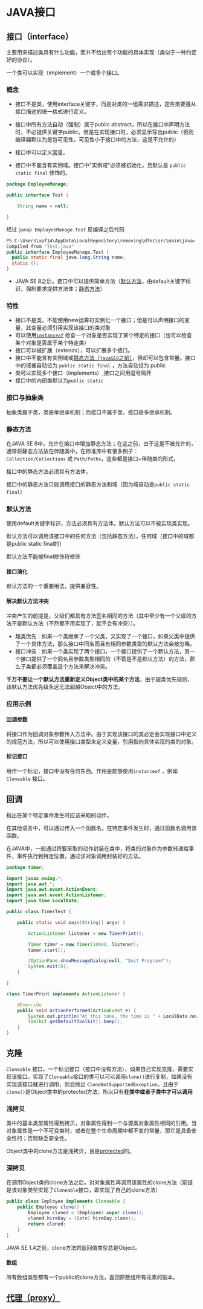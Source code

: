 # JAVA接口

## 接口（interface）

主要用来描述类具有什么功能，而并不给出每个功能的具体实现（类似于一种约定好的协议）。

一个类可以实现（implement）一个或多个接口。

### 概念

- 接口不是类，使用interface关键字，而是对类的一组需求描述，这些类要遵从接口描述的统一格式进行定义。

- 接口中所有方法自动（强制）属于public abstract，所以在接口中声明方法时，不必提供关键字public。但是在实现接口时，必须显示写出public（否则编译器默认为是包可见性，可见性小于接口中的方法，这是不允许的）

- 接口中可以定义[常量](./附录E-JAVA常用关键字.md)。

- 接口中不能含有实例域。接口中"实例域"必须被初始化，且默认是 `public static final` 修饰的。

```java
package EmployeeManage;

public interface Test {

    String name = null;

}
```

经过 `javap EmployeeManage.Test` 反编译之后代码

```java
PS C:\Users\xpf14\AppData\LocalRepository\removing\dfei\src\main\java> javap EmployeeManage.Test
Compiled from "Test.java"
public interface EmployeeManage.Test {
  public static final java.lang.String name;
  static {};
}
```

- JAVA SE 8之后，接口中可以提供简单方法（[默认方法](#默认方法)，由default关键字标识，强制要求提供方法体；[静态方法](#静态方法)）

### 特性

- 接口不是类，不能使用new运算符实例化一个接口；但是可以声明接口的变量，此变量必须引用实现该接口的类对象
- 可以使用[`instanceof`](./附录E-JAVA常用关键字.md) 检查一个对象是否实现了某个特定的接口（也可以检查某个对象是否属于某个特定类）
- 接口可以被扩展（extends），可以扩展多个接口。
- 接口中不能含有实例域或[静态方法（`javaSE8`之前）](#静态方法)，但却可以包含常量。接口中的域被自动设为 `public static final` ，方法自动设为 public
- 类可以实现多个接口（implements）,接口之间用逗号隔开
- 接口中的内部类默认为`public static` 

### 接口与抽象类

抽象类属于类，类是单继承机制；而接口不属于类，接口是多继承机制。

### 静态方法

在JAVA SE 8中，允许在接口中增加静态方法；在这之前，由于这是不被允许的，通常将静态方法放在伴随类中，在标准库中有很多例子：`Collection/Collections` 或 `Path/Paths`，这些都是接口+伴随类的形式。

接口中的静态方法必须具有方法体。

接口中的静态方法只能调用接口的静态方法和域（因为域自动是`public static final`）

### 默认方法

使用default关键字标识，方法必须具有方法体。默认方法可以不被实现类实现。

默认方法可以调用该接口中的任何方法（包括静态方法），任何域（接口中的域都是public static final的）

默认方法不能被final修饰符修饰

#### 接口演化

默认方法的一个重要用法，提供兼容性。

#### 解决默认方法冲突

冲突产生的前提是，父级们都具有方法签名相同的方法（其中至少有一个父级的方法不是默认方法（不然都不用实现了，就不会有冲突））。

- 超类优先：如果一个类继承了一个父类，又实现了一个接口，如果父类中提供了一个具体方法，那么接口中同名而且有相同参数类型的默认方法会被忽略。
- 接口冲突：如果一个类实现了两个接口，一个接口提供了一个默认方法，另一个接口提供了一个同名且参数类型相同的（不管是不是默认方法）的方法，那么子类都必须覆盖这个方法来解决冲突。

**千万不要让一个默认方法重新定义Object类中的某个方法**，由于超类优先规则，该默认方法优先级永远无法超越Object中的方法。

### 应用示例

#### [回调参数](#回调) 

将接口作为回调对象参数传入方法中。由于实现该接口的类必定会实现接口中定义的规范方法，所以可以使用接口类型来定义变量，引用指向具体实现的类的对象。

#### 标记接口

用作一个标记，接口中没有任何东西。作用是能够使用`instanceof` ，例如`Cloneable` 接口。



## 回调

指出在某个特定事件发生时应该采取的动作。

在其他语言中，可以通过传入一个函数名，在特定事件发生时，通过函数名调用该函数。

在JAVA中，一般通过将要采取的动作封装在类中，将类的对象作为参数转递给事件，事件执行到特定位置，通过该对象调用封装好的方法。

```java
package timer;

import javax.swing.*;
import java.awt.*;
import java.awt.event.ActionEvent;
import java.awt.event.ActionListener;
import java.time.LocalDate;

public class TimerTest {

    public static void main(String[] args) {

        ActionListener listener = new TimerPrint();

        Timer timer = new Timer(10000, listener);
        timer.start();

        JOptionPane.showMessageDialog(null, "Quit Program?");
        System.exit(0);
    }

}

class TimerPrint implements ActionListener {

    @Override
    public void actionPerformed(ActionEvent e) {
        System.out.println("At this tone, the time is " + LocalDate.now());
        Toolkit.getDefaultToolkit().beep();
    }
}
```

## 克隆

`Cloneable` 接口，一个标记接口（接口中没有方法），如果自己实现克隆，需要实现该接口。实现了`Cloneable`接口的类可以可以调用`clone()`进行复制，如果没有实现该接口就进行调用，则会抛出 `CloneNotSupportedException`。且由于`clone()`是Object类中的protected方法，所以只有**在类中或者子类中才可以调用**

### 浅拷贝

类中的基本类型属性得到拷贝，对象属性得到一个与源类对象属性相同的引用。当对象属性是一个不可变类时，或者在整个生命周期中都不变的常量，那它是具备安全性的；否则缺乏安全性。

Object类中的clone方法是浅拷贝，且是[protected](./02-JAVA基本语法.md)的。

### 深拷贝

在调用Object类的clone方法之后，对对象属性再调用该属性的clone方法（前提是该对象类型实现了`Cloneable`接口，即实现了自己的clone方法）

```java
public class Employee implements Cloneable {
	public Employee clone() {
		Employee cloned = (Employee) super.clone();
		cloned.hireDay = (Date) hireDay.clone();
		return cloned;
	}
}
```

JAVA SE 1.4之前，clone方法的返回值类型总是Object。

#### 数组

所有数组类型都有一个public的clone方法，返回原数组所有元素的副本。



## [代理（proxy）](./附录L-JAVA代理.md) 